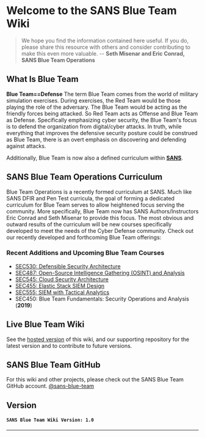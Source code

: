Welcome to the SANS Blue Team Wiki
==================

> We hope you find the information contained here useful. If you do, please share this resource with others and consider contributing to make this even more valuable. -- **Seth Misenar and Eric Conrad, SANS Blue Team Operations**

What Is Blue Team
--------
**Blue Team==Defense** The term Blue Team comes from the world of military simulation exercises. During exercises, the Red Team would be those playing the role of the adversary. The Blue Team would be acting as the friendly forces being attacked. So Red Team acts as Offense and Blue Team as Defense. Specifically emphasizing cyber security, the Blue Team's focus is to defend the organization from digital/cyber attacks. In truth, while everything that improves the defensive security posture could be construed as Blue Team, there is an overt emphasis on discovering and defending against attacks.

Additionally, Blue Team is now also a defined curriculum within <a href='https://www.sans.org' target='_blank'>**SANS**</a>.

SANS Blue Team Operations Curriculum
--------
Blue Team Operations is a recently formed curriculum at SANS. Much like SANS DFIR and Pen Test curricula, the goal of forming a dedicated curriculum for Blue Team serves to allow heightened focus serving the community. More specifically, Blue Team now has SANS Authors/Instructors Eric Conrad and Seth Misenar to provide this focus. The most obvious and outward results of the curriculum will be new courses specifically developed to meet the needs of the Cyber Defense community. Check out our recently developed and forthcoming Blue Team offerings:

### Recent Additions and Upcoming Blue Team Courses
- <a href='https://www.sans.org/sec530' target='_blank'>SEC530: Defensible Security Architecture</a>
- <a href='https://www.sans.org/sec487' target='_blank'>SEC487: Open-Source Intelligence Gathering (OSINT) and Analysis</a>
- <a href='https://www.sans.org/sec545' target='_blank'>SEC545: Cloud Security Architecture</a>
- <a href='https://www.sans.org/sec455' target='_blank'>SEC455: Elastic Stack SIEM Design</a>
- <a href='https://www.sans.org/sec555' target='_blank'>SEC555: SIEM with Tactical Analytics</a>
- SEC450: Blue Team Fundamentals: Security Operations and Analysis (**2019**) 



Live Blue Team Wiki
--------

See the <a href="https://wiki.sans.blue" target="_blank">hosted version</a> of this wiki, and our supporting repository for the latest version and to contribute to future versions.

SANS Blue Team GitHub
--------
For this wiki and other projects, please check out the SANS Blue Team GitHub account. <a href="https://github.com/sans-blue-team/" target="_blank">@sans-blue-team</a>

Version
--------
#### **`SANS Blue Team Wiki Version: 1.0`**
---

<!---

Wiki Bugs or Suggestions
----------

---

Please let us know if you find any bugs in the wiki we need to squash. Also, reach out if you have suggestions to improve the wiki (e.g. content/tools/cheat sheets that should be added, removed, or updated). The easiest way to submit these improvements is through the online bug/suggestion form here:
#### UPDATE THIS LINK
**[http://cyber.gd/511_updates](http://cyber.gd/511_updates)** also feel free to email **<511@contextsecurity.com>**
#### UPDATE THIS LINK
---
-->
